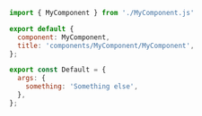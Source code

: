 ```js filename="components/MyComponent/MyComponent.stories.js|jsx|ts|tsx" renderer="common" language="js"
import { MyComponent } from './MyComponent.js'

export default {
  component: MyComponent,
  title: 'components/MyComponent/MyComponent',
};

export const Default = {
  args: {
    something: 'Something else',
  },
};

```
